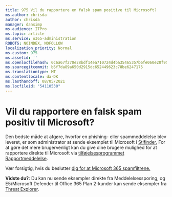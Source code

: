 ```yaml
---
title: 975 Vil du rapportere en falsk spam positive til Microsoft?
ms.author: chrisda
author: chrisda
manager: dansimp
ms.audience: ITPro
ms.topic: article
ms.service: o365-administration
ROBOTS: NOINDEX, NOFOLLOW
localization_priority: Normal
ms.custom: 975
ms.assetid: ''
ms.openlocfilehash: 0c6a67f270e28bdf14ea710724d4ba35465357b6fe060e20f955f7df03c663e5
ms.sourcegitcommit: b5f7da89a650d2915dc652449623c78be6247175
ms.translationtype: MT
ms.contentlocale: da-DK
ms.lasthandoff: 08/05/2021
ms.locfileid: "54110530"
---
```

# <a name="would-you-like-to-report-a-spam-false-positive-to-microsoft"></a>Vil du rapportere en falsk spam positiv til Microsoft?

Den bedste måde at afgøre, hvorfor en phishing- eller spammeddelelse blev leveret, er som administrator at sende eksemplet til Microsoft i [Stifinder.](https://protection.office.com/reportsubmission) For at gøre det mere brugervenligt kan du give dine brugere mulighed for at rapportere direkte til Microsoft via [tilføjelsesprogrammet Rapportmeddelelse](https://appsource.microsoft.com/product/office/WA104381180?src=office&tab=Overview).

Vær forsigtig, hvis du beslutter [dig for at Microsoft 365 spamfiltrene.](/exchange/troubleshoot/antispam/cautions-against-bypassing-spam-filters)

**Vidste du?**: Du kan nu [](https://protection.office.com/messagetrace) sende eksempler direkte fra Meddelelsessporing, og E5/Microsoft Defender til Office 365 Plan 2-kunder kan sende eksempler fra [Threat Explorer](/microsoft-365/security/office-365-security/threat-explorer).
